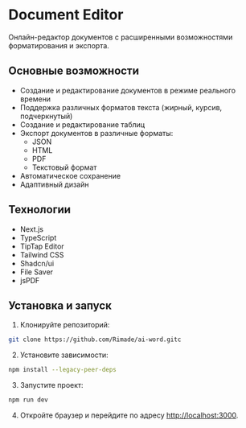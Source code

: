 # Document Editor

Онлайн-редактор документов с расширенными возможностями форматирования и экспорта.

## Основные возможности

- Создание и редактирование документов в режиме реального времени
- Поддержка различных форматов текста (жирный, курсив, подчеркнутый)
- Создание и редактирование таблиц
- Экспорт документов в различные форматы:
  - JSON
  - HTML
  - PDF
  - Текстовый формат
- Автоматическое сохранение
- Адаптивный дизайн

## Технологии

- Next.js
- TypeScript
- TipTap Editor
- Tailwind CSS
- Shadcn/ui
- File Saver
- jsPDF

## Установка и запуск

1. Клонируйте репозиторий:

```bash
git clone https://github.com/Rimade/ai-word.gitс
```

2. Установите зависимости:

```bash
npm install --legacy-peer-deps
```

3. Запустите проект:

```bash
npm run dev
```

4. Откройте браузер и перейдите по адресу [http://localhost:3000](http://localhost:3000).
